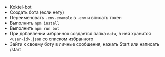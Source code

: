 * Koktel-bot
* Создать бота (если нету)
* Переименовать `.env-example` в `.env` и вписать токен
* Выполнить `npm install`
* Выполнить `npm run bot`
* При добавлении избраннок создается папка `data`, в ней хранится `<user-id>.json` со списком избранного
* Зайти к своему боту в личные сообщения, нажать Start или написать /start